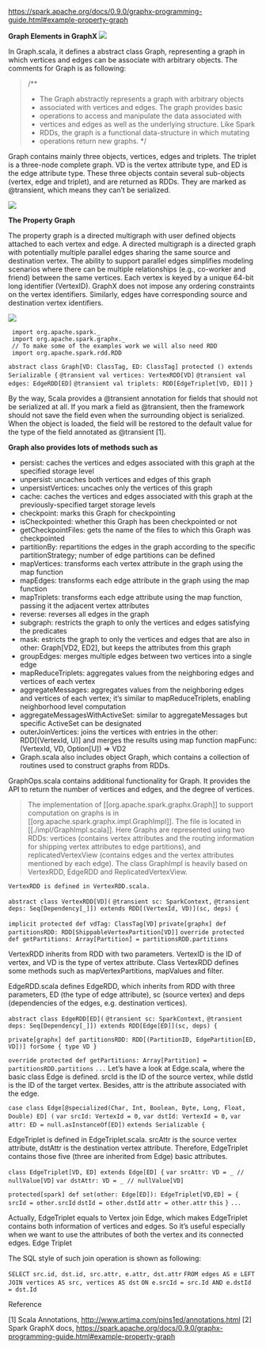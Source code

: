 https://spark.apache.org/docs/0.9.0/graphx-programming-guide.html#example-property-graph

**Graph Elements in GraphX**
![](https://spark.apache.org/docs/0.9.0/img/graphx_logo.png)

In Graph.scala,  it defines a abstract class Graph, representing a graph in which vertices and edges can be associate with arbitrary objects. The comments for Graph is as following:

> /**
>  * The Graph abstractly represents a graph with arbitrary objects
>  * associated with vertices and edges.  The graph provides basic
>  * operations to access and manipulate the data associated with
>  * vertices and edges as well as the underlying structure.  Like Spark
>  * RDDs, the graph is a functional data-structure in which mutating
>  * operations return new graphs.
>  */


Graph contains mainly three objects, vertices, edges and triplets. The triplet is a three-node complete graph. VD is the vertex attribute type, and ED is the edge attribute type. These three objects contain several sub-objects (vertex, edge and triplet), and are returned as RDDs. They are marked as @transient, which means they can’t be serialized.

![](https://spark.apache.org/docs/1.1.0/img/triplet.png)

**The Property Graph**

The property graph is a directed multigraph with user defined objects attached to each vertex and edge. A directed multigraph is a directed graph with potentially multiple parallel edges sharing the same source and destination vertex. The ability to support parallel edges simplifies modeling scenarios where there can be multiple relationships (e.g., co-worker and friend) between the same vertices. Each vertex is keyed by a unique 64-bit long identifier (VertexID). GraphX does not impose any ordering constraints on the vertex identifiers. Similarly, edges have corresponding source and destination vertex identifiers.

![](https://encrypted-tbn0.gstatic.com/images?q=tbn:ANd9GcQ6TN4_kl9dqYQsUB-8amHQYMzn2L5_6Rwv5NbPM_6GKFBWJJn1wQ)


     import org.apache.spark._
     import org.apache.spark.graphx._
     // To make some of the examples work we will also need RDD
     import org.apache.spark.rdd.RDD



`abstract class Graph[VD: ClassTag, ED: ClassTag] protected () extends Serializable {`
  `@transient val vertices: VertexRDD[VD]`
  `@transient val edges: EdgeRDD[ED]`
  `@transient val triplets: RDD[EdgeTriplet[VD, ED]]`
`}`

By the way, Scala provides a @transient annotation for fields that should not be serialized at all. If you mark a field as @transient, then the framework should not save the field even when the surrounding object is serialized. When the object is loaded, the field will be restored to the default value for the type of the field annotated as @transient [1].

**Graph also provides lots of methods such as**

* persist: caches the vertices and edges associated with this graph at the specified storage level
* unpersist: uncaches both vertices and edges of this graph
* unpersistVertices: uncaches only the vertices of this graph
* cache: caches the vertices and edges associated with this graph at the previously-specified target storage levels
* checkpoint: marks this Graph for checkpointing
* isCheckpointed: whether this Graph has been checkpointed or not
* getCheckpointFiles: gets the name of the files to which this Graph was checkpointed
* partitionBy: repartitions the edges in the graph according to the specific partitionStrategy; number of edge partitions can be defined
* mapVertices: transforms each vertex attribute in the graph using the map function
* mapEdges: transforms each edge attribute in the graph using the map function
* mapTriplets: transforms each edge attribute using the map function, passing it the adjacent vertex attributes
* reverse: reverses all edges in the graph
* subgraph: restricts the graph to only the vertices and edges satisfying the predicates
* mask: estricts the graph to only the vertices and edges that are also in other: Graph[VD2, ED2], but keeps the attributes from this graph
* groupEdges: merges multiple edges between two vertices into a single edge
* mapReduceTriplets: aggregates values from the neighboring edges and vertices of each vertex
* aggregateMessages: aggregates values from the neighboring edges and vertices of each vertex; it’s similar to mapReduceTriplets, enabling neighborhood level computation
* aggregateMessagesWithActiveSet: similar to aggregateMessages but specific ActiveSet can be designated
* outerJoinVertices: joins the vertices with entries in the other: RDD[(VertexId, U)] and merges the results using map function mapFunc: (VertexId, VD, Option[U]) => VD2
* Graph.scala also includes object Graph, which contains a collection of routines used to construct graphs from RDDs.

GraphOps.scala contains additional functionality for Graph. It provides the API to return the number of vertices and edges, and the degree of vertices.

> The implementation of [[org.apache.spark.graphx.Graph]] to support computation on graphs is in [[org.apache.spark.graphx.impl.GraphImpl]]. The file is located in [[./impl/GraphImpl.scala]]. Here Graphs are represented using two RDDs: vertices (contains vertex attributes and the routing information for shipping vertex attributes to edge partitions), and replicatedVertexView (contains edges and the vertex attributes mentioned by each edge). The class GraphImpl is heavily based on VertexRDD, EdgeRDD and ReplicatedVertexView.

`VertexRDD is defined in VertexRDD.scala.`

`abstract class VertexRDD[VD](`
    `@transient sc: SparkContext,`
    `@transient deps: Seq[Dependency[_]]) extends RDD[(VertexId, VD)](sc, deps) {`
 
  `implicit protected def vdTag: ClassTag[VD]`
  `private[graphx] def partitionsRDD: RDD[ShippableVertexPartition[VD]]`
  `override protected def getPartitions: Array[Partition] = partitionsRDD.partitions`
  

VertexRDD inherits from RDD with two parameters. VertexID is the ID of vertex, and VD is the type of vertex attribute. Class VertexRDD defines some methods such as mapVertexPartitions, mapValues and filter.

EdgeRDD.scala defines EdgeRDD, which inherits from RDD with three parameters, ED (the type of edge attribute), sc (source vertex) and deps (dependencies of the edges, e.g. destination vertices).

`abstract class EdgeRDD[ED](`
    `@transient sc: SparkContext,`
    `@transient deps: Seq[Dependency[_]]) extends RDD[Edge[ED]](sc, deps) {`
 
  `private[graphx] def partitionsRDD: RDD[(PartitionID, EdgePartition[ED, VD])] forSome { type VD }`
 
  `override protected def getPartitions: Array[Partition] = partitionsRDD.partitions`
  `...`
Let’s have a look at Edge.scala, where the basic class Edge is defined. srcId is the ID of the source vertex, while dstId is the ID of the target vertex. Besides, attr is the attribute associated with the edge.

`case class Edge[@specialized(Char, Int, Boolean, Byte, Long, Float, Double) ED] (`
    `var srcId: VertexId = 0,`
    `var dstId: VertexId = 0,`
    `var attr: ED = null.asInstanceOf[ED])`
  `extends Serializable {`


EdgeTriplet is defined in EdgeTriplet.scala. srcAttr is the source vertex attribute, dstAttr is the destination vertex attribute. Therefore, EdgeTriplet contains those five (three are inherited from Edge) basic attributes.

`class EdgeTriplet[VD, ED] extends Edge[ED] {`
  `var srcAttr: VD = _ // nullValue[VD]`
  `var dstAttr: VD = _ // nullValue[VD]`
 
  `protected[spark] def set(other: Edge[ED]): EdgeTriplet[VD,ED] = {`
    `srcId = other.srcId`
    `dstId = other.dstId`
    `attr = other.attr`
    `this`
  `}`
  `...`


Actually, EdgeTriplet equals to Vertex join Edge, which makes EdgeTriplet contains both information of vertices and edges. So it’s useful especially when we want to use the attributes of both the vertex and its connected edges.
Edge Triplet

The SQL style of such join operation is shown as following:

`SELECT src.id, dst.id, src.attr, e.attr, dst.attr`
`FROM edges AS e LEFT JOIN vertices AS src, vertices AS dst`
`ON e.srcId = src.Id AND e.dstId = dst.Id`


Reference

[1] Scala Annotations, http://www.artima.com/pins1ed/annotations.html
[2] Spark GraphX docs, https://spark.apache.org/docs/0.9.0/graphx-programming-guide.html#example-property-graph
